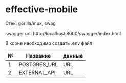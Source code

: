 # effective-mobile

Стек: gorilla/mux, swag

swagger url: http://localhost:8000/swagger/index.html

В корне необходимо создать .env файл


| № | Название | данные |
| -- | ---------------- | ------------ |
| 1  | POSTGRES_URL     | URL          |
| 2  | EXTERNAL_API     | URL          |
